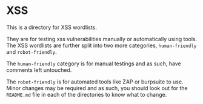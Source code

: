 # XSS
This is a directory for XSS wordlists. 

They are for testing xss vulnerabilities manually or automatically using tools. The XSS wordlists are further split into two more categories, `human-friendly` and `robot-friendly`.

 The `human-friendly` category is for manual testings and as such, have comments left untouched. 
 
 The `robot-friendly` is for automated tools like ZAP or burpsuite to use. Minor changes may be required and as such, you should look out for the `README.md` file in each of the directories to know what to change.